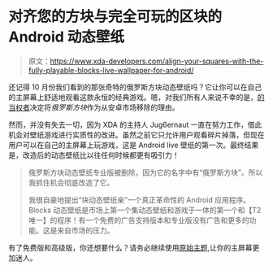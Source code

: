 # 对齐您的方块与完全可玩的区块的 Android 动态壁纸

> 原文：<https://www.xda-developers.com/align-your-squares-with-the-fully-playable-blocks-live-wallpaper-for-android/>

还记得 10 月份我们看到的那张奇特的俄罗斯方块动态壁纸吗？它让你可以在自己的主屏幕上舒适地观看这款永恒的经典游戏。嗯，对我们所有人来说不幸的是，[的当权者](http://market.android.com/)决定将*俄罗斯方块*作为从安卓市场移除的理由。

然而，并没有失去一切，因为 XDA 的主持人 Jug6ernaut 一直在努力工作，借此机会对壁纸游戏进行实质性的改进。虽然之前它只允许用户观看碎片掉落，但现在用户可以在自己的主屏幕上玩游戏，这是 Android live 壁纸的第一次。最终结果是，改造后的动态壁纸比以往任何时候都更有吸引力！

> 俄罗斯方块动态壁纸专业版被删除，因为它的名字中有“俄罗斯方块”。所以我抓住机会彻底改造了它。
> 
> 我很自豪地提出“块动态壁纸亲”一个真正革命性的 Android 应用程序。Blocks 动态壁纸是市场上第一个集动态壁纸和游戏于一体的第一个和【T2 唯一】的程序！有一个免费的广告支持版本和专业版没有广告和更多的功能。这是来自市场的压力。

有了免费版和高级版，你还想要什么？请务必继续使用[原始主题](http://forum.xda-developers.com/showthread.php?t=927804),让你的主屏幕更加迷人。